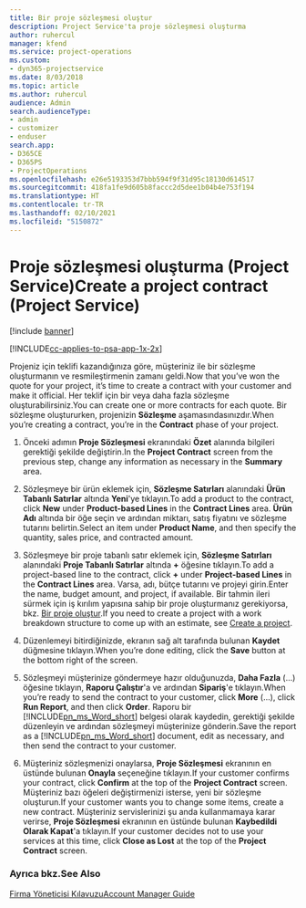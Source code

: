 ```yaml
---
title: Bir proje sözleşmesi oluştur
description: Project Service'ta proje sözleşmesi oluşturma
author: ruhercul
manager: kfend
ms.service: project-operations
ms.custom:
- dyn365-projectservice
ms.date: 8/03/2018
ms.topic: article
ms.author: ruhercul
audience: Admin
search.audienceType:
- admin
- customizer
- enduser
search.app:
- D365CE
- D365PS
- ProjectOperations
ms.openlocfilehash: e26e5193353d7bbb594f9f31d95c18130d614517
ms.sourcegitcommit: 418fa1fe9d605b8faccc2d5dee1b04b4e753f194
ms.translationtype: HT
ms.contentlocale: tr-TR
ms.lasthandoff: 02/10/2021
ms.locfileid: "5150872"
---
```

# <a name="create-a-project-contract-project-service"></a><span data-ttu-id="08383-103">Proje sözleşmesi oluşturma (Project Service)</span><span class="sxs-lookup"><span data-stu-id="08383-103">Create a project contract (Project Service)</span></span>

[!include [banner](../includes/psa-now-project-operations.md)]

[!INCLUDE[cc-applies-to-psa-app-1x-2x](../includes/cc-applies-to-psa-app-1x-2x.md)]

<span data-ttu-id="08383-104">Projeniz için teklifi kazandığınıza göre, müşteriniz ile bir sözleşme oluşturmanın ve resmileştirmenin zamanı geldi.</span><span class="sxs-lookup"><span data-stu-id="08383-104">Now that you’ve won the quote for your project, it’s time to create a contract with your customer and make it official.</span></span> <span data-ttu-id="08383-105">Her teklif için bir veya daha fazla sözleşme oluşturabilirsiniz.</span><span class="sxs-lookup"><span data-stu-id="08383-105">You can create one or more contracts for each quote.</span></span> <span data-ttu-id="08383-106">Bir sözleşme oluştururken, projenizin **Sözleşme** aşamasındasınızdır.</span><span class="sxs-lookup"><span data-stu-id="08383-106">When you’re creating a contract, you’re in the **Contract** phase of your project.</span></span>  
  
1. <span data-ttu-id="08383-107">Önceki adımın **Proje Sözleşmesi** ekranındaki **Özet** alanında bilgileri gerektiği şekilde değiştirin.</span><span class="sxs-lookup"><span data-stu-id="08383-107">In the **Project Contract** screen from the previous step, change any information as necessary in the **Summary** area.</span></span>  
  
2. <span data-ttu-id="08383-108">Sözleşmeye bir ürün eklemek için, **Sözleşme Satırları** alanındaki **Ürün Tabanlı Satırlar** altında **Yeni**'ye tıklayın.</span><span class="sxs-lookup"><span data-stu-id="08383-108">To add a product to the contract, click **New** under **Product-based Lines** in the **Contract Lines** area.</span></span> <span data-ttu-id="08383-109">**Ürün Adı** altında bir öğe seçin ve ardından miktarı, satış fiyatını ve sözleşme tutarını belirtin.</span><span class="sxs-lookup"><span data-stu-id="08383-109">Select an item under **Product Name**, and then specify the quantity, sales price, and contracted amount.</span></span>  
  
3. <span data-ttu-id="08383-110">Sözleşmeye bir proje tabanlı satır eklemek için, **Sözleşme Satırları** alanındaki **Proje Tabanlı Satırlar** altında **+** öğesine tıklayın.</span><span class="sxs-lookup"><span data-stu-id="08383-110">To add a project-based line to the contract, click **+** under **Project-based Lines** in the **Contract Lines** area.</span></span> <span data-ttu-id="08383-111">Varsa, adı, bütçe tutarını ve projeyi girin.</span><span class="sxs-lookup"><span data-stu-id="08383-111">Enter the name, budget amount, and project, if available.</span></span> <span data-ttu-id="08383-112">Bir tahmin ileri sürmek için iş kırılım yapısına sahip bir proje oluşturmanız gerekiyorsa, bkz. [Bir proje oluştur](../psa/create-project.md).</span><span class="sxs-lookup"><span data-stu-id="08383-112">If you need to create a project with a work breakdown structure to come up with an estimate, see [Create a project](../psa/create-project.md).</span></span>  
  
4. <span data-ttu-id="08383-113">Düzenlemeyi bitirdiğinizde, ekranın sağ alt tarafında bulunan **Kaydet** düğmesine tıklayın.</span><span class="sxs-lookup"><span data-stu-id="08383-113">When you’re done editing, click the **Save** button at the bottom right of the screen.</span></span>  
  
5. <span data-ttu-id="08383-114">Sözleşmeyi müşterinize göndermeye hazır olduğunuzda, **Daha Fazla** (…) öğesine tıklayın, **Raporu Çalıştır**'a ve ardından **Sipariş**'e tıklayın.</span><span class="sxs-lookup"><span data-stu-id="08383-114">When you’re ready to send the contract to your customer, click **More** (…), click **Run Report**, and then click **Order**.</span></span> <span data-ttu-id="08383-115">Raporu bir [!INCLUDE[pn_ms_Word_short](../includes/pn-ms-word-short.md)] belgesi olarak kaydedin, gerektiği şekilde düzenleyin ve ardından sözleşmeyi müşterinize gönderin.</span><span class="sxs-lookup"><span data-stu-id="08383-115">Save the report as a [!INCLUDE[pn_ms_Word_short](../includes/pn-ms-word-short.md)] document, edit as necessary, and then send the contract to your customer.</span></span>  
  
6. <span data-ttu-id="08383-116">Müşteriniz sözleşmenizi onaylarsa, **Proje Sözleşmesi** ekranının en üstünde bulunan **Onayla** seçeneğine tıklayın.</span><span class="sxs-lookup"><span data-stu-id="08383-116">If your customer confirms your contract, click **Confirm** at the top of the **Project Contract** screen.</span></span> <span data-ttu-id="08383-117">Müşteriniz bazı öğeleri değiştirmenizi isterse, yeni bir sözleşme oluşturun.</span><span class="sxs-lookup"><span data-stu-id="08383-117">If your customer wants you to change some items, create a new contract.</span></span> <span data-ttu-id="08383-118">Müşteriniz servislerinizi şu anda kullanmamaya karar verirse, **Proje Sözleşmesi** ekranının en üstünde bulunan **Kaybedildi Olarak Kapat**'a tıklayın.</span><span class="sxs-lookup"><span data-stu-id="08383-118">If your customer decides not to use your services at this time, click **Close as Lost** at the top of the **Project Contract** screen.</span></span>  
  
### <a name="see-also"></a><span data-ttu-id="08383-119">Ayrıca bkz.</span><span class="sxs-lookup"><span data-stu-id="08383-119">See Also</span></span>  
 [<span data-ttu-id="08383-120">Firma Yöneticisi Kılavuzu</span><span class="sxs-lookup"><span data-stu-id="08383-120">Account Manager Guide</span></span>](../psa/account-manager-guide.md)
